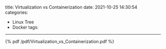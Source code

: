 title: Virtualization vs Containerization
date: 2021-10-25 14:30:54
categories:
- Linux Tree
- Docker
tags:
---
{% pdf /pdf/Virtualization_vs_Containerization.pdf %}